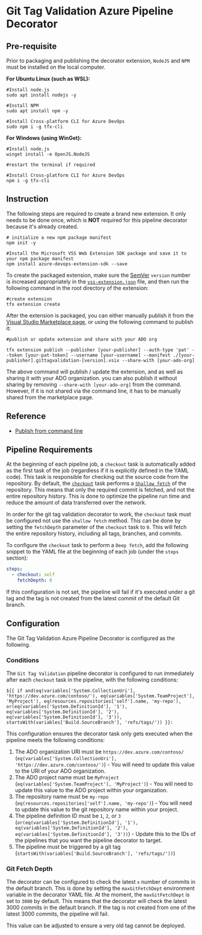 # Git Tag Validation Azure Pipeline Decorator

## Pre-requisite

Prior to packaging and publishing the decorator extension, `NodeJS` and `NPM` must be installed on the local computer.

**For Ubuntu Linux (such as WSL):**

```shell
#Install node.js
sudo apt install nodejs -y

#Install NPM
sudo apt install npm -y

#Install Cross-platform CLI for Azure DevOps
sudo npm i -g tfx-cli
```

**For Windows (using WinGet):**

```shell
#Install node.js
winget install -e OpenJS.NodeJS

#restart the terminal if required

#Install Cross-platform CLI for Azure DevOps
npm i -g tfx-cli
```

## Instruction
The following steps are required to create a brand new extension. It only needs to be done once, which is **NOT** required for this pipeline decorator because it's already created.

```shell
# initialize a new npm package manifest
npm init -y

#Install the Microsoft VSS Web Extension SDK package and save it to your npm package manifest
npm install azure-devops-extension-sdk --save
```

To create the packaged extension, make sure the [SemVer](https://semver.org/) `version` number is increased appropriately in the [`vss-extension.json`](./vss-extension.json) file, and then run the following command in the root directory of the extension:

```shell
#create extension
tfx extension create
```

After the extension is packaged, you can either manually publish it from the [Visual Studio Marketplace page](https://marketplace.visualstudio.com/manage/publishers/), or using the following command to publish it:

```shell
#publish or update extension and share with your ADO org

tfx extension publish --publisher [your-publisher] --auth-type 'pat' --token [your-pat-token] --username [your-username] --manifest ./[your-publisher].gittagvalidation-[version].vsix --share-with [your-ado-org]
```

The above command will publish / update the extension, and as well as sharing it with your ADO organization. you can also publish it without sharing by removing `--share-with [your-ado-org]` from the command. However, if it is not shared via the command line, it has to be manually shared from the marketplace page.

## Reference

- [Publish from command line](https://learn.microsoft.com/azure/devops/extend/publish/command-line?view=azure-devops)

## Pipeline Requirements

At the beginning of each pipeline job, a `checkout` task is automatically added as the first task of the job (regardless if it is explicitly defined in the YAML code). This task is responsible for checking out the source code from the repository. By default, the [`checkout`](https://learn.microsoft.com/azure/devops/pipelines/yaml-schema/steps-checkout?view=azure-pipelines) task performs a [`Shallow fetch`](https://learn.microsoft.com/azure/devops/pipelines/repos/pipeline-options-for-git?view=azure-devops&tabs=yaml#shallow-fetch) of the repository. This means that only the required commit is fetched, and not the entire repository history. This is done to optimize the pipeline run time and reduce the amount of data transferred over the network.

In order for the git tag validation decorator to work, the `checkout` task must be configured not use the `shallow fetch` method. This can be done by setting the `fetchDepth` parameter of the `checkout` task to `0`. This will fetch the entire repository history, including all tags, branches, and commits.

To configure the `checkout` task to perform a `Deep fetch`, add the following snippet to the YAML file at the beginning of each job (under the `steps` section):

```yaml
steps:
  - checkout: self
    fetchDepth: 0
```

If this configuration is not set, the pipeline will fail if it's executed under a git tag and the tag is not created from the latest commit of the default Git branch.

## Configuration

The Git Tag Validation Azure Pipeline Decorator is configured as the following.

### Conditions

The `Git Tag Validation` pipeline decorator is configured to run immediately after each `checkout` task in the pipeline, with the following conditions:

`${{ if and(eq(variables['System.CollectionUri'], 'https://dev.azure.com/contoso/'), eq(variables['System.TeamProject'], 'MyProject'), eq(resources.repositories['self'].name, 'my-repo'), or(eq(variables['System.DefinitionId'], '1'), eq(variables['System.DefinitionId'], '2'), eq(variables['System.DefinitionId'], '3')), startsWith(variables['Build.SourceBranch'], 'refs/tags/')) }}:`

This configuration ensures the decorator task only gets executed when the pipeline meets the following conditions:

1. The ADO organization URI must be `https://dev.azure.com/contoso/` (`eq(variables['System.CollectionUri'], 'https://dev.azure.com/contoso/')`) - You will need to update this value to the URI of your ADO organization.
2. The ADO project name must be `MyProject` (`eq(variables['System.TeamProject'], 'MyProject')`) - You will need to update this value to the ADO project within your organization.
3. The repository name must be `my-repo` (`eq(resources.repositories['self'].name, 'my-repo')`) - You will need to update this value to the git repository name within your project.
4. The pipeline definition ID must be `1`, `2`, or `3` (`or(eq(variables['System.DefinitionId'], '1'), eq(variables['System.DefinitionId'], '2'), eq(variables['System.DefinitionId'], '3'))`) - Update this to the IDs of the pipelines that you want the pipeline decorator to target.
5. The pipeline must be triggered by a git tag (`startsWith(variables['Build.SourceBranch'], 'refs/tags/'))`)

### Git Fetch Depth

The decorator can be configured to check the latest `x` number of commits in the default branch. This is done by setting the `maxGitFetchDept` environment variable in the decorator YAML file. At the moment, the `maxGitFetchDept` is set to `3000` by default. This means that the decorator will check the latest 3000 commits in the default branch. If the tag is not created from one of the latest 3000 commits, the pipeline will fail.

This value can be adjusted to ensure a very old tag cannot be deployed.
